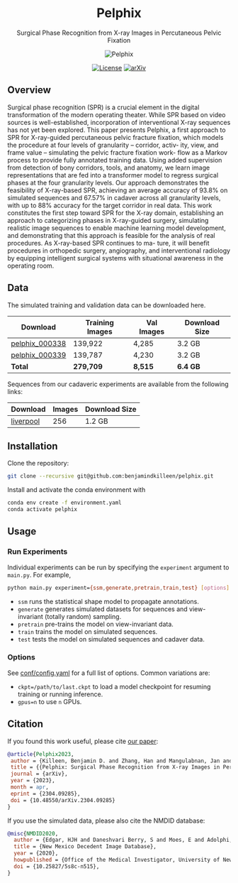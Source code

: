 <div align="center">

# Pelphix

Surgical Phase Recognition from X-ray Images in Percutaneous Pelvic Fixation

![Pelphix](images/procedure_000.gif)

</div>

<div align="center">

<!-- TODO: update links to the arxiv and dataset links. -->
[![License](https://img.shields.io/badge/License-Apache%202.0-blue.svg)](
<https://opensource.org/licenses/Apache-2.0>)
[![arXiv](https://img.shields.io/badge/arXiv-2109.13900-b31b1b.svg)](
<https://arxiv.org/abs/2109.13900>)
<!-- [![DOI](https://zenodo.org/badge/DOI/10.5281/zenodo.5555555.svg)](
<https://doi.org/10.5281/zenodo.5555555>) -->

<div align="left">

## Overview

Surgical phase recognition (SPR) is a crucial element in the digital transformation of the modern operating theater. While SPR based on video sources is well-established, incorporation of interventional X-ray sequences has not yet been explored. This paper presents Pelphix, a first approach to SPR for X-ray-guided percutaneous pelvic fracture fixation, which models the procedure at four levels of granularity – corridor, activ- ity, view, and frame value – simulating the pelvic fracture fixation work- flow as a Markov process to provide fully annotated training data. Using added supervision from detection of bony corridors, tools, and anatomy, we learn image representations that are fed into a transformer model to regress surgical phases at the four granularity levels. Our approach demonstrates the feasibility of X-ray-based SPR, achieving an average accuracy of 93.8% on simulated sequences and 67.57% in cadaver across all granularity levels, with up to 88% accuracy for the target corridor in real data. This work constitutes the first step toward SPR for the X-ray domain, establishing an approach to categorizing phases in X-ray-guided surgery, simulating realistic image sequences to enable machine learning model development, and demonstrating that this approach is feasible for the analysis of real procedures. As X-ray-based SPR continues to ma- ture, it will benefit procedures in orthopedic surgery, angiography, and interventional radiology by equipping intelligent surgical systems with situational awareness in the operating room.

## Data

<!-- TODO: add download links when available. -->

The simulated training and validation data can be downloaded here.

| Download | Training Images | Val Images |  Download Size |
| ------------ | -------- | ------------ | ------------- |
| [pelphix_000338](https://livejohnshopkins-my.sharepoint.com/:u:/g/personal/bkillee1_jh_edu/EbOAHQ_SX-BEpt-zP-XGBGsBD716mYZhgnkJLjCzYDgfyA?e=OhlOg8) | 139,922 | 4,285 | 3.2 GB |
| [pelphix_000339](https://livejohnshopkins-my.sharepoint.com/:u:/g/personal/bkillee1_jh_edu/ESI0HbovD_tIooVjVptNVksB00mOc52J0xPtaHwUDL4CVw?e=jY5GYV) | 139,787 | 4,230 | 3.2 GB |
| **Total** | **279,709** | **8,515** | **6.4 GB** |

Sequences from our cadaveric experiments are available from the following links:

| Download | Images | Download Size |
| ------------ | -------- | ------------- |
| [liverpool](https://livejohnshopkins-my.sharepoint.com/:u:/g/personal/bkillee1_jh_edu/EX7IQ0f54C1CoOKmVoi0HJcBdJBwIYLTP7PrNrc5vKDEhg?e=lOBwET) | 256 | 1.2 GB |

## Installation

Clone the repository:

```bash
git clone --recursive git@github.com:benjamindkilleen/pelphix.git
```

Install and activate the conda environment with

```bash
conda env create -f environment.yaml
conda activate pelphix
```

## Usage

### Run Experiments

Individual experiments can be run by specifying the `experiment` argument to `main.py`. For example,

```bash
python main.py experiment={ssm,generate,pretrain,train,test} [options]
```

- `ssm` runs the statistical shape model to propagate annotations.
- `generate` generates simulated datasets for sequences and view-invariant (totally random) sampling.
- `pretrain` pre-trains the model on view-invariant data.
- `train` trains the model on simulated sequences.
- `test` tests the model on simulated sequences and cadaver data.

### Options

See [conf/config.yaml](/conf/config.yaml) for a full list of options. Common variations are:

- `ckpt=/path/to/last.ckpt` to load a model checkpoint for resuming training or running inference.
- `gpus=n` to use `n` GPUs.

## Citation

If you found this work useful, please cite [our paper](https://arxiv.org/abs/2304.09285):

```bibtex
@article{Pelphix2023,
 author = {Killeen, Benjamin D. and Zhang, Han and Mangulabnan, Jan and Armand, Mehran and Taylor, Russel H. and Osgood, Greg and Unberath, Mathias},
 title = {{Pelphix: Surgical Phase Recognition from X-ray Images in Percutaneous Pelvic Fixation}},
 journal = {arXiv},
 year = {2023},
 month = apr,
 eprint = {2304.09285},
 doi = {10.48550/arXiv.2304.09285}
}
```

If you use the simulated data, please also cite the NMDID database:

```bibtex
@misc{NMDID2020,
  author = {Edgar, HJH and Daneshvari Berry, S and Moes, E and Adolphi, NL and Bridges, P and Nolte, KB},
  title = {New Mexico Decedent Image Database},
  year = {2020},
  howpublished = {Office of the Medical Investigator, University of New Mexico},
  doi = {10.25827/5s8c-n515},
}
```

</div>
